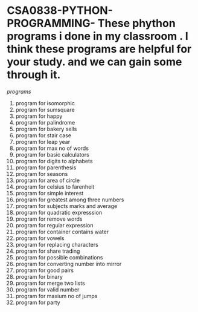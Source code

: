 # CSA0838-PYTHON-PROGRAMMING- These phython programs i done in my classroom . I think these programs are helpful for your study. and we can gain some through it. 
*programs*
1.  program for isomorphic 
2.  program for sumsquare
3.  program for happy
4.  program for palindrome
5.  program for bakery sells
6.  program for stair case
7.  program for leap year
8.  program for max  no of words
9.  program for basic calculators
10. program for digits to alphabets
11. program for parenthesis
12. program for seasons
13. program for area of circle
14. program for celsius to farenheit
15. program for simple interest
16. program for greatest among three numbers
17. program for subjects marks and average
18. program for quadratic expresssion
19. program for remove words
20. program for regular expression
21. program for container contains water
22. program for vowels
23. program for replacing characters
24. program for share trading
25. program for possible combinations
26. program for converting number into mirror
27. program for good pairs
28. program for binary
29. program for merge two lists
30. program for valid number
31. program for maxium no of jumps
32. program for party
